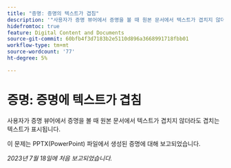 ```yaml
---
title: "증명: 증명의 텍스트가 겹침"
description: '"사용자가 증명 뷰어에서 증명을 볼 때 원본 문서에서 텍스트가 겹치지 않더라도 겹치는 텍스트가 표시됩니다. ”'
hidefromtoc: true
feature: Digital Content and Documents
source-git-commit: 60bfb4f3d7183b2e5110d896a3668991718fbb01
workflow-type: tm+mt
source-wordcount: '77'
ht-degree: 5%

---
```



# 증명: 증명에 텍스트가 겹침

사용자가 증명 뷰어에서 증명을 볼 때 원본 문서에서 텍스트가 겹치지 않더라도 겹치는 텍스트가 표시됩니다.

이 문제는 PPTX(PowerPoint) 파일에서 생성된 증명에 대해 보고되었습니다.

_2023년 7월 18일에 처음 보고되었습니다._

